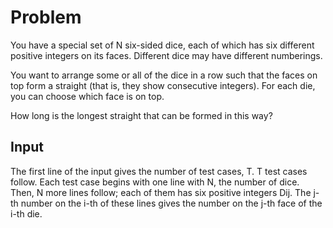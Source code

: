 # Problem

You have a special set of N six-sided dice, each of which has six different positive integers on its faces. Different dice may have different numberings.

You want to arrange some or all of the dice in a row such that the faces on top form a straight (that is, they show consecutive integers). For each die, you can choose which face is on top.

How long is the longest straight that can be formed in this way?

## Input

The first line of the input gives the number of test cases, T. T test cases follow. Each test case begins with one line with N, the number of dice. Then, N more lines follow; each of them has six positive integers Dij. The j-th number on the i-th of these lines gives the number on the j-th face of the i-th die.

